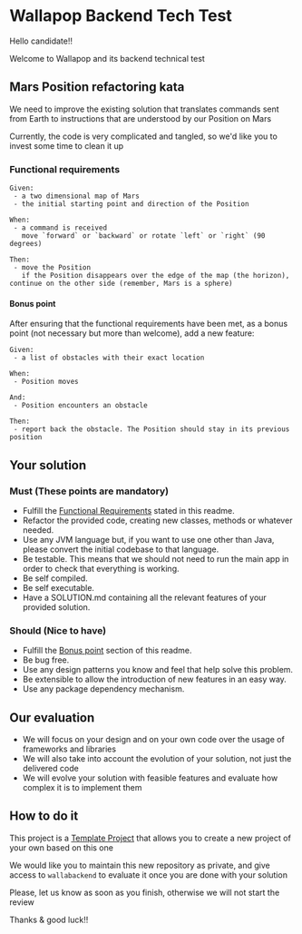 # Wallapop Backend Tech Test

Hello candidate!!

Welcome to Wallapop and its backend technical test

## Mars Position refactoring kata

We need to improve the existing solution that translates commands sent from Earth to instructions that are understood by our Position on Mars

Currently, the code is very complicated and tangled, so we'd like you to invest some time to clean it up

### Functional requirements
```
Given:
 - a two dimensional map of Mars
 - the initial starting point and direction of the Position
 
When:
 - a command is received
   move `forward` or `backward` or rotate `left` or `right` (90 degrees)

Then:
 - move the Position
   if the Position disappears over the edge of the map (the horizon), continue on the other side (remember, Mars is a sphere)
```

#### Bonus point

After ensuring that the functional requirements have been met, as a bonus point (not necessary but more than welcome), add a new feature:
```
Given:
 - a list of obstacles with their exact location
 
When:
 - Position moves

And:
 - Position encounters an obstacle

Then:
 - report back the obstacle. The Position should stay in its previous position
```

## Your solution

### Must (These points are mandatory)

- Fulfill the [Functional Requirements](#functional-requirements) stated in this readme.
- Refactor the provided code, creating new classes, methods or whatever needed.
- Use any JVM language but, if you want to use one other than Java, please convert the initial codebase to that language.
- Be testable. This means that we should not need to run the main app in order to check that everything is working.
- Be self compiled.
- Be self executable.
- Have a SOLUTION.md containing all the relevant features of your provided solution.

### Should (Nice to have)

- Fulfill the [Bonus point](#bonus-point) section of this readme.
- Be bug free.
- Use any design patterns you know and feel that help solve this problem.
- Be extensible to allow the introduction of new features in an easy way.
- Use any package dependency mechanism.

## Our evaluation

- We will focus on your design and on your own code over the usage of frameworks and libraries
- We will also take into account the evolution of your solution, not just the delivered code
- We will evolve your solution with feasible features and evaluate how complex it is to implement them

## How to do it

This project is a [Template Project](https://help.github.com/en/articles/creating-a-repository-from-a-template) that allows you to create a new project of your own based on this one

We would like you to maintain this new repository as private, and give access to `wallabackend` to evaluate it once you are done with your solution

Please, let us know as soon as you finish, otherwise we will not start the review

Thanks & good luck!!
